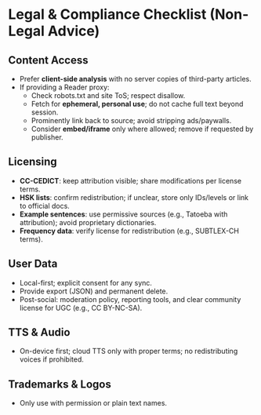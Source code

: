 # Legal & Compliance Checklist (Non-Legal Advice)

## Content Access
- Prefer **client-side analysis** with no server copies of third-party articles.
- If providing a Reader proxy:
  - Check robots.txt and site ToS; respect disallow.
  - Fetch for **ephemeral, personal use**; do not cache full text beyond session.
  - Prominently link back to source; avoid stripping ads/paywalls.
  - Consider **embed/iframe** only where allowed; remove if requested by publisher.

## Licensing
- **CC-CEDICT**: keep attribution visible; share modifications per license terms.
- **HSK lists**: confirm redistribution; if unclear, store only IDs/levels or link to official docs.
- **Example sentences**: use permissive sources (e.g., Tatoeba with attribution); avoid proprietary dictionaries.
- **Frequency data**: verify license for redistribution (e.g., SUBTLEX-CH terms).

## User Data
- Local-first; explicit consent for any sync.
- Provide export (JSON) and permanent delete.
- Post-social: moderation policy, reporting tools, and clear community license for UGC (e.g., CC BY-NC-SA).

## TTS & Audio
- On-device first; cloud TTS only with proper terms; no redistributing voices if prohibited.

## Trademarks & Logos
- Only use with permission or plain text names.
